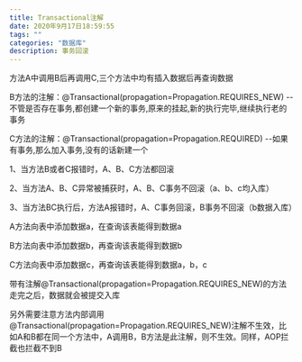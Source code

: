 ```yaml
---
title: Transactional注解
date: 2020年9月17日18:59:55
tags: ""
categories: "数据库"
description: 事务回滚
---
```






方法A中调用B后再调用C,三个方法中均有插入数据后再查询数据

B方法的注解：@Transactional(propagation=Propagation.REQUIRES_NEW) --不管是否存在事务,都创建一个新的事务,原来的挂起,新的执行完毕,继续执行老的事务

C方法的注解：@Transactional(propagation=Propagation.REQUIRED) --如果有事务,那么加入事务,没有的话新建一个

 

1、当方法B或者C报错时，A、B、C方法都回滚

2、当方法A、B、C异常被捕获时，A、B、C事务不回滚（a、b、c均入库）

3、当方法BC执行后，方法A报错时，A、C事务回滚，B事务不回滚（b数据入库）

 

A方法向表中添加数据a，在查询该表能得到数据a

B方法向表中添加数据b，再查询该表能得到数据b

C方法向表中添加数据c，再查询该表能得到数据a，b，c

 

带有注解@Transactional(propagation=Propagation.REQUIRES_NEW)的方法走完之后，数据就会被提交入库

 

 

 

另外需要注意方法内部调用@Transactional(propagation=Propagation.REQUIRES_NEW)注解不生效，比如A和B都在同一个方法中，A调用B，B方法是此注解，则不生效。同样，AOP拦截也拦截不到B